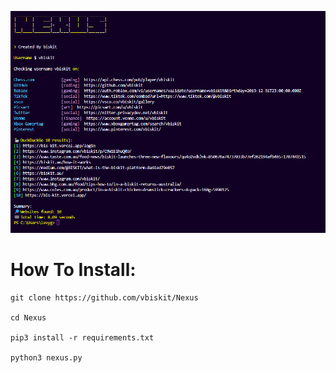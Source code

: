 ![png](./Nexus.png)

# How To Install: 
```
git clone https://github.com/vbiskit/Nexus

cd Nexus

pip3 install -r requirements.txt

python3 nexus.py
